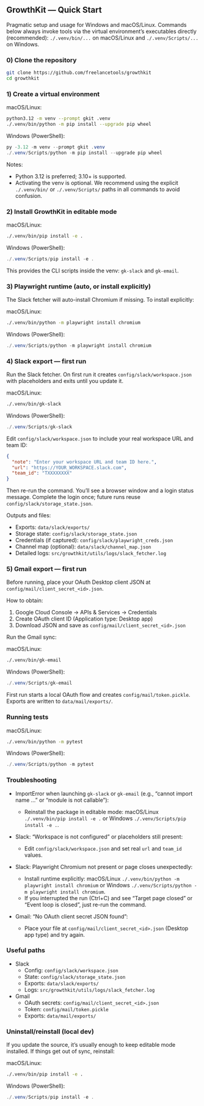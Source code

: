 ## GrowthKit — Quick Start

Pragmatic setup and usage for Windows and macOS/Linux. Commands below always invoke tools via the virtual environment’s executables directly (recommended): `./.venv/bin/...` on macOS/Linux and `./.venv/Scripts/...` on Windows.

### 0) Clone the repository

```bash
git clone https://github.com/freelancetools/growthkit
cd growthkit
```

### 1) Create a virtual environment

macOS/Linux:
```bash
python3.12 -m venv --prompt gkit .venv
./.venv/bin/python -m pip install --upgrade pip wheel
```

Windows (PowerShell):
```powershell
py -3.12 -m venv --prompt gkit .venv
./.venv/Scripts/python -m pip install --upgrade pip wheel
```

Notes:
- Python 3.12 is preferred; 3.10+ is supported.
- Activating the venv is optional. We recommend using the explicit `./.venv/bin/` or `./.venv/Scripts/` paths in all commands to avoid confusion.

### 2) Install GrowthKit in editable mode

macOS/Linux:
```bash
./.venv/bin/pip install -e .
```

Windows (PowerShell):
```powershell
./.venv/Scripts/pip install -e .
```

This provides the CLI scripts inside the venv: `gk-slack` and `gk-email`.

### 3) Playwright runtime (auto, or install explicitly)

The Slack fetcher will auto-install Chromium if missing. To install explicitly:

macOS/Linux:
```bash
./.venv/bin/python -m playwright install chromium
```

Windows (PowerShell):
```powershell
./.venv/Scripts/python -m playwright install chromium
```

### 4) Slack export — first run

Run the Slack fetcher. On first run it creates `config/slack/workspace.json` with placeholders and exits until you update it.

macOS/Linux:
```bash
./.venv/bin/gk-slack
```

Windows (PowerShell):
```powershell
./.venv/Scripts/gk-slack
```

Edit `config/slack/workspace.json` to include your real workspace URL and team ID:
```json
{
  "note": "Enter your workspace URL and team ID here.",
  "url": "https://YOUR_WORKSPACE.slack.com",
  "team_id": "TXXXXXXXX"
}
```

Then re-run the command. You’ll see a browser window and a login status message. Complete the login once; future runs reuse `config/slack/storage_state.json`.

Outputs and files:
- Exports: `data/slack/exports/`
- Storage state: `config/slack/storage_state.json`
- Credentials (if captured): `config/slack/playwright_creds.json`
- Channel map (optional): `data/slack/channel_map.json`
- Detailed logs: `src/growthkit/utils/logs/slack_fetcher.log`

### 5) Gmail export — first run

Before running, place your OAuth Desktop client JSON at `config/mail/client_secret_<id>.json`.

How to obtain:
1) Google Cloud Console → APIs & Services → Credentials
2) Create OAuth client ID (Application type: Desktop app)
3) Download JSON and save as `config/mail/client_secret_<id>.json`

Run the Gmail sync:

macOS/Linux:
```bash
./.venv/bin/gk-email
```

Windows (PowerShell):
```powershell
./.venv/Scripts/gk-email
```

First run starts a local OAuth flow and creates `config/mail/token.pickle`. Exports are written to `data/mail/exports/`.

### Running tests

macOS/Linux:
```bash
./.venv/bin/python -m pytest
```

Windows (PowerShell):
```powershell
./.venv/Scripts/python -m pytest
```

### Troubleshooting

- ImportError when launching `gk-slack` or `gk-email` (e.g., “cannot import name …” or “module is not callable”):
  - Reinstall the package in editable mode: macOS/Linux `./.venv/bin/pip install -e .` or Windows `./.venv/Scripts/pip install -e .`.

- Slack: “Workspace is not configured” or placeholders still present:
  - Edit `config/slack/workspace.json` and set real `url` and `team_id` values.

- Slack: Playwright Chromium not present or page closes unexpectedly:
  - Install runtime explicitly: macOS/Linux `./.venv/bin/python -m playwright install chromium` or Windows `./.venv/Scripts/python -m playwright install chromium`.
  - If you interrupted the run (Ctrl+C) and see “Target page closed” or “Event loop is closed”, just re-run the command.

- Gmail: “No OAuth client secret JSON found”:
  - Place your file at `config/mail/client_secret_<id>.json` (Desktop app type) and try again.

### Useful paths

- Slack
  - Config: `config/slack/workspace.json`
  - State: `config/slack/storage_state.json`
  - Exports: `data/slack/exports/`
  - Logs: `src/growthkit/utils/logs/slack_fetcher.log`
- Gmail
  - OAuth secrets: `config/mail/client_secret_<id>.json`
  - Token: `config/mail/token.pickle`
  - Exports: `data/mail/exports/`

### Uninstall/reinstall (local dev)

If you update the source, it’s usually enough to keep editable mode installed. If things get out of sync, reinstall:

macOS/Linux:
```bash
./.venv/bin/pip install -e .
```

Windows (PowerShell):
```powershell
./.venv/Scripts/pip install -e .
```

